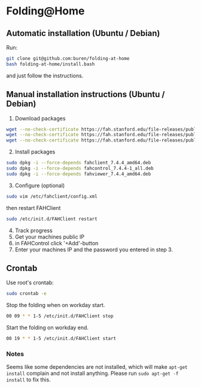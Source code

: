 # Folding@Home

## Automatic installation (Ubuntu / Debian)

Run: 
```bash
git clone git@github.com:buren/folding-at-home
bash folding-at-home/install.bash
```
and just follow the instructions.

## Manual installation instructions (Ubuntu / Debian)

1. Download packages
  ```bash
  wget --no-check-certificate https://fah.stanford.edu/file-releases/public/release/fahclient/debian-testing-64bit/v7.4/fahclient_7.4.4_amd64.deb
  wget --no-check-certificate https://fah.stanford.edu/file-releases/public/release/fahcontrol/debian-testing-64bit/v7.4/fahcontrol_7.4.4-1_all.deb
  wget --no-check-certificate https://fah.stanford.edu/file-releases/public/release/fahviewer/debian-testing-64bit/v7.4/fahviewer_7.4.4_amd64.deb
  ```

2. Install packages
  ```bash
  sudo dpkg -i --force-depends fahclient_7.4.4_amd64.deb
  sudo dpkg -i --force-depends fahcontrol_7.4.4-1_all.deb
  sudo dpkg -i --force-depends fahviewer_7.4.4_amd64.deb
  ```

3. Configure (optional)
  ```bash
  sudo vim /etc/fahclient/config.xml
  ```
  then restart FAHClient
  ```bash
  sudo /etc/init.d/FAHClient restart
  ```

4. Track progress
  1. Get your machines public IP
  2. in FAHControl click '+Add'-button
  3. Enter your machines IP and the password you entered in step 3.

## Crontab

Use root's crontab:
```bash
sudo crontab -e
```

Stop the folding when on workday start.
```bash
00 09 * * 1-5 /etc/init.d/FAHClient stop
```

Start the folding on workday end.
```bash
00 19 * * 1-5 /etc/init.d/FAHClient start
```

### Notes

Seems like some dependencies are not installed, which will make `apt-get install` complain and not install anything. Please run `sudo apt-get -f install` to fix this.
